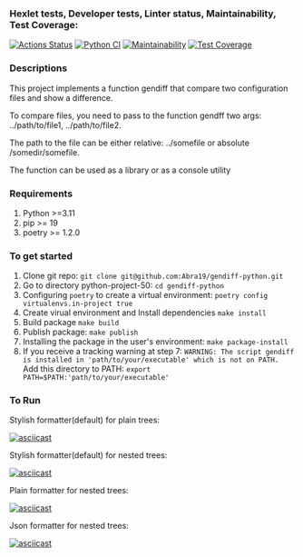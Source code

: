 ### Hexlet tests, Developer tests, Linter status, Maintainability, Test Coverage:
[![Actions Status](https://github.com/Abra19/python-project-50/actions/workflows/hexlet-check.yml/badge.svg)](https://github.com/Abra19/python-project-50/actions)
[![Python CI](https://github.com/Abra19/python-project-50/actions/workflows/python_ci.yml/badge.svg)](https://github.com/Abra19/python-project-50/actions/workflows/python_ci.yml)
[![Maintainability](https://api.codeclimate.com/v1/badges/59cc52fc12a5afd4759f/maintainability)](https://codeclimate.com/github/Abra19/python-project-50/maintainability)
[![Test Coverage](https://api.codeclimate.com/v1/badges/59cc52fc12a5afd4759f/test_coverage)](https://codeclimate.com/github/Abra19/python-project-50/test_coverage)

### Descriptions
This project implements a function gendiff that compare two configuration files and show a difference.

To compare files, you need to pass to the function gendff two args: ../path/to/file1, ../path/to/file2.

The path to the file can be either relative: ../somefile or absolute /somedir/somefile.

The function can be used as a library or as a console utility
  
### Requirements
1. Python >=3.11
2. pip >= 19
3. poetry >= 1.2.0

### To get started
1. Clone git repo:
  `git clone git@github.com:Abra19/gendiff-python.git`
2. Go to directory python-project-50:
  `cd gendiff-python`
3.  Configuring `poetry` to create a virtual environment:
  `poetry config virtualenvs.in-project true`
4.  Create virual environment and Install dependencies
  `make install`
5. Build package
  `make build`
6. Publish package:
  `make publish`
7. Installing the package in the user's environment:
  `make package-install`
8. If you receive a tracking warning at step 7:
  `WARNING: The script gendiff is installed in 'path/to/your/executable' which is not on PATH.`
  Add this directory to PATH:
  `export PATH=$PATH:'path/to/your/executable'`

### To Run
Stylish formatter(default) for plain trees:

[![asciicast](https://asciinema.org/a/QNWeY8JDMg4A7dInevCVWVNmp.svg)](https://asciinema.org/a/QNWeY8JDMg4A7dInevCVWVNmp)

Stylish formatter(default) for nested trees:

[![asciicast](https://asciinema.org/a/OGoq9EpzV2QfgWEw2AkK0sXsY.svg)](https://asciinema.org/a/OGoq9EpzV2QfgWEw2AkK0sXsY)

Plain formatter for nested trees:

[![asciicast](https://asciinema.org/a/arW8NSJ7hxdGmGfcHdqk1ggK9.svg)](https://asciinema.org/a/arW8NSJ7hxdGmGfcHdqk1ggK9)

Json formatter for nested trees:

[![asciicast](https://asciinema.org/a/kJdxJMREqoLFk7rCNIbkpkmOV.svg)](https://asciinema.org/a/kJdxJMREqoLFk7rCNIbkpkmOV)
